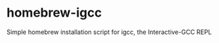 homebrew-igcc
=============

Simple homebrew installation script for igcc, the Interactive-GCC REPL
